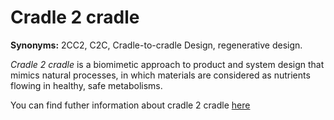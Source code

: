 # Cradle 2 cradle

<!-- (Sustainability) -->

**Synonyms:** 2CC2, C2C, Cradle-to-cradle Design, regenerative design.

*Cradle 2 cradle* is a biomimetic approach to product and system design that mimics natural processes, in which materials are considered as nutrients flowing in healthy, safe metabolisms. 

You can find futher information about cradle 2 cradle [here](../T3.6/cradle_to_cradle.md)
